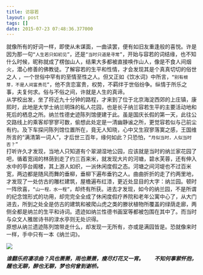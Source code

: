 ```yaml
---
title: 访容若
layout: post
tags: []
date: 2015-07-23 07:48:36.377000
---
```

就像所有的好词一样，即使从未谋面，一曲读罢，便有如旧友重逢般的喜悦。许是因为那一句`“人生若只如初见”`，还是`“当时只道是寻常”`，开始与容若的词结缘，也不知什么时候，昵称就成了楞伽山人，结果大多都被直接唤作山人，像是不食人间烟火，潜心修善的佛教徒。了解容若的生平和性情，才会发现其是个真真切切的俗世之人 ，一个世俗中罕有的至情至性之人。但又正如《饮水词》中所言，`“别有根芽，不是人间富贵花”`，他不贪恋富贵，权势，不羁绊于世俗纷争。纵情于所乐之事，夫复何求。俗与不俗之间，许就是人生的真谛。  
   从学校出发，坐了将近九十分钟的路程，才来到了位于北京海淀西郊的上庄镇，康熙时，此地是大学士纳兰明珠的私人花园，也是长子纳兰容若生平的主要活动地和死后的栖息之所。纳兰性德史迹陈列馆便建于此。虽是国庆长假的第一天，此往公交路线上的乘客却寥寥可数，偷想此处定是一清幽静谧之所，更觉容若似与己前尘有约。及下车探问陈列馆位置所在，竟无人知晓，心中又生寂寥落寞之感，王国维所言的“满清第一词人”，才后世三百年，缘何如此？只恐怕，`“月似当时，人似当时否？”`  
   打听许久才发现，当地人只知道有个翠湖湿地公园，应该就是当时的纳兰家花园了吧，循着宽阔的林荫到走了约三百来米，就发现大片的河塘，碧水芙蓉，还有伸入水中的亭台阁楼，其上游人如织，一派休闲度假之态。河塘之间河堤也不过百米宽，两边都是随风而舞的垂柳，垂柳下遍布垂钓之人。曲曲折折的走了约两里地，才发现了一处仿古的雕栏建筑，屋檐遍布红漆，更近处显目的大字：纳兰园。顿时一阵欣喜，`“山一程，水一程”`，却终有所获。进去才发现，如今的纳兰园，不是所谓的纪念馆形式的功用，却完完全全成了休闲度假疗养院和老年公寓中心了，从大门进去，所到之处全是仿古的建筑和被爬山虎之类的滕状植物所覆盖的绿荫走廊，两侧全都是纳兰的生平和诗词。遗迹如纳兰性德书画室等都被包围在其中了。而当时与众文人雅居诗书的渌水亭则无处识得。  
   原想从纳兰遗迹陈列馆带走什么，却发现一无所有，亦或是满园皆是。恐就像来时一样，手中只有一本《纳兰词》。  
   
![]({{site.cdnurl}}/yinshui/assets/images/posts/2015/07/rongruo.jpg)
   
   **_谁翻乐府凄凉曲？风也萧萧，雨也萧萧，瘦尽灯花又一宵。　　不知何事萦怀抱，醒也无聊，醉也无聊，梦也何曾到谢桥。_**
